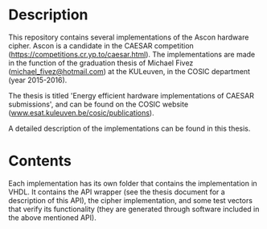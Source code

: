 # Description

This repository contains several implementations of the Ascon hardware cipher. Ascon is a candidate in the CAESAR competition (https://competitions.cr.yp.to/caesar.html). The implementations are made in the function of the graduation thesis of Michael Fivez (michael_fivez@hotmail.com) at the KULeuven, in the COSIC department (year 2015-2016).

The thesis is titled 'Energy efficient hardware implementations of CAESAR submissions', and can be found on the COSIC website (www.esat.kuleuven.be/cosic/publications).

A detailed description of the implementations can be found in this thesis.

# Contents

Each implementation has its own folder that contains the implementation in VHDL. It contains the API wrapper (see the thesis document for a description of this API), the cipher implementation, and some test vectors that verify its functionality (they are generated through software included in the above mentioned API).

